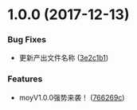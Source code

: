 <a name="1.0.0"></a>
# 1.0.0 (2017-12-13)


### Bug Fixes

* 更新产出文件名称 ([3e2c1b1](https://github.com/iuap-design/moy/commit/3e2c1b1))


### Features

* moyV1.0.0强势来袭！ ([766269c](https://github.com/iuap-design/moy/commit/766269c))



